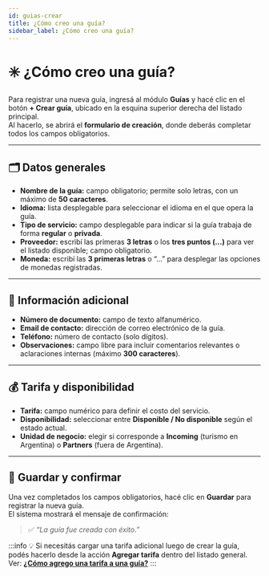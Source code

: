 ```yaml
---
id: guias-crear
title: ¿Cómo creo una guía?
sidebar_label: ¿Cómo creo una guía?
---
```


# ✳️ ¿Cómo creo una guía?

Para registrar una nueva guía, ingresá al módulo **Guías** y hacé clic en el botón **+ Crear guía**, ubicado en la esquina superior derecha del listado principal.  
Al hacerlo, se abrirá el **formulario de creación**, donde deberás completar todos los campos obligatorios.

---

## 🗂️ Datos generales

- **Nombre de la guía:** campo obligatorio; permite solo letras, con un máximo de **50 caracteres**.  
- **Idioma:** lista desplegable para seleccionar el idioma en el que opera la guía.  
- **Tipo de servicio:** campo desplegable para indicar si la guía trabaja de forma **regular** o **privada**.  
- **Proveedor:** escribí las primeras **3 letras** o los **tres puntos (...)** para ver el listado disponible; campo obligatorio.  
- **Moneda:** escribí las **3 primeras letras** o “...” para desplegar las opciones de monedas registradas.  

<!-- ![Crear guía](/img/producto/guias/crear-guia.png) -->

---

## 🧾 Información adicional

- **Número de documento:** campo de texto alfanumérico.  
- **Email de contacto:** dirección de correo electrónico de la guía.  
- **Teléfono:** número de contacto (solo dígitos).  
- **Observaciones:** campo libre para incluir comentarios relevantes o aclaraciones internas (máximo **300 caracteres**).

---

## 💰 Tarifa y disponibilidad

- **Tarifa:** campo numérico para definir el costo del servicio.  
- **Disponibilidad:** seleccionar entre **Disponible / No disponible** según el estado actual.  
- **Unidad de negocio:** elegir si corresponde a **Incoming** (turismo en Argentina) o **Partners** (fuera de Argentina).  

---

## 💾 Guardar y confirmar

Una vez completados los campos obligatorios, hacé clic en **Guardar** para registrar la nueva guía.  
El sistema mostrará el mensaje de confirmación:  
> ✅ *“La guía fue creada con éxito.”*

:::info
💡 Si necesitás cargar una tarifa adicional luego de crear la guía, podés hacerlo desde la acción **Agregar tarifa** dentro del listado general.  
Ver: [**¿Cómo agrego una tarifa a una guía?**](./guias-agregar-tarifa)
:::
